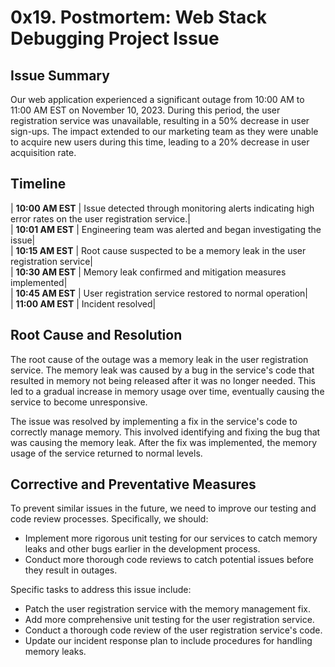 # 0x19. Postmortem: Web Stack Debugging Project Issue

## Issue Summary

Our web application experienced a significant outage from 10:00 AM to 11:00 AM EST on November 10, 2023. During this period, the user registration service was unavailable, resulting in a 50% decrease in user sign-ups. The impact extended to our marketing team as they were unable to acquire new users during this time, leading to a 20% decrease in user acquisition rate.

## Timeline

| **10:00 AM EST** | Issue detected through monitoring alerts indicating high error rates on the user registration service.|  
| **10:01 AM EST** | Engineering team was alerted and began investigating the issue|  
| **10:15 AM EST** | Root cause suspected to be a memory leak in the user registration service|  
| **10:30 AM EST** | Memory leak confirmed and mitigation measures implemented|  
| **10:45 AM EST** | User registration service restored to normal operation|  
| **11:00 AM EST** | Incident resolved|  

## Root Cause and Resolution

The root cause of the outage was a memory leak in the user registration service. The memory leak was caused by a bug in the service's code that resulted in memory not being released after it was no longer needed. This led to a gradual increase in memory usage over time, eventually causing the service to become unresponsive.

The issue was resolved by implementing a fix in the service's code to correctly manage memory. This involved identifying and fixing the bug that was causing the memory leak. After the fix was implemented, the memory usage of the service returned to normal levels.

## Corrective and Preventative Measures

To prevent similar issues in the future, we need to improve our testing and code review processes. Specifically, we should:

- Implement more rigorous unit testing for our services to catch memory leaks and other bugs earlier in the development process.
- Conduct more thorough code reviews to catch potential issues before they result in outages.

Specific tasks to address this issue include:

- Patch the user registration service with the memory management fix.
- Add more comprehensive unit testing for the user registration service.
- Conduct a thorough code review of the user registration service's code.
- Update our incident response plan to include procedures for handling memory leaks.
